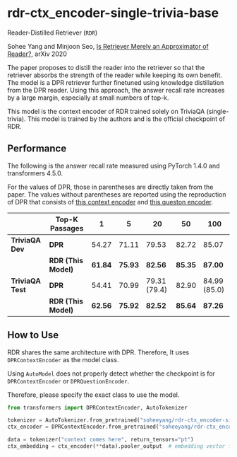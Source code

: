 # rdr-ctx_encoder-single-trivia-base

Reader-Distilled Retriever (`RDR`)

Sohee Yang and Minjoon Seo, [Is Retriever Merely an Approximator of Reader?](https://arxiv.org/abs/2010.10999), arXiv 2020

The paper proposes to distill the reader into the retriever so that the retriever absorbs the strength of the reader while keeping its own benefit. The model is a DPR retriever further finetuned using knowledge distillation from the DPR reader. Using this approach, the answer recall rate increases by a large margin, especially at small numbers of top-k.

This model is the context encoder of RDR trained solely on TriviaQA (single-trivia). This model is trained by the authors and is the official checkpoint of RDR.

## Performance

The following is the answer recall rate measured using PyTorch 1.4.0 and transformers 4.5.0.

For the values of DPR, those in parentheses are directly taken from the paper. The values without parentheses are reported using the reproduction of DPR that consists of [this context encoder](https://huggingface.co/soheeyang/dpr-ctx_encoder-single-trivia-base) and [this queston encoder](https://huggingface.co/soheeyang/dpr-question_encoder-single-trivia-base).

|             | Top-K Passages   | 1         | 5         | 20        | 50        | 100       |
|-------------|------------------|-----------|-----------|-----------|-----------|-----------|
|**TriviaQA Dev** | **DPR**              | 54.27     | 71.11     | 79.53     | 82.72     | 85.07     |
|             | **RDR (This Model)** | **61.84** | **75.93** | **82.56** | **85.35** | **87.00** |
|**TriviaQA Test**| **DPR**              | 54.41     | 70.99     | 79.31 (79.4)     | 82.90     | 84.99 (85.0)     |
|             | **RDR (This Model)** | **62.56** | **75.92** | **82.52** | **85.64** | **87.26** |

## How to Use

RDR shares the same architecture with DPR. Therefore, It uses `DPRContextEncoder` as the model class.

Using `AutoModel` does not properly detect whether the checkpoint is for `DPRContextEncoder` or `DPRQuestionEncoder`.

Therefore, please specify the exact class to use the model.

```python
from transformers import DPRContextEncoder, AutoTokenizer

tokenizer = AutoTokenizer.from_pretrained("soheeyang/rdr-ctx_encoder-single-trivia-base")
ctx_encoder = DPRContextEncoder.from_pretrained("soheeyang/rdr-ctx_encoder-single-trivia-base")

data = tokenizer("context comes here", return_tensors="pt")
ctx_embedding = ctx_encoder(**data).pooler_output  # embedding vector for context
```
